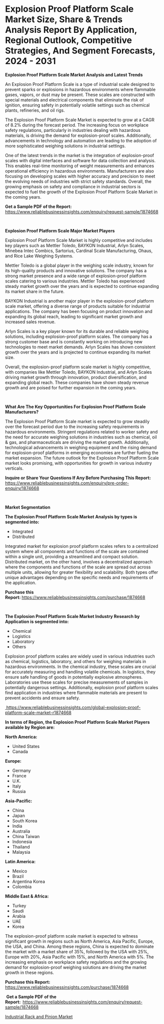 <p><h1>Explosion Proof Platform Scale Market Size, Share & Trends Analysis Report By Application, Regional Outlook, Competitive Strategies, And Segment Forecasts, 2024 - 2031</h1></p><p><strong>Explosion Proof Platform Scale Market Analysis and Latest Trends</strong></p>
<p><p>An Explosion Proof Platform Scale is a type of industrial scale designed to prevent sparks or explosions in hazardous environments where flammable gases, vapors, or dust may be present. These scales are constructed with special materials and electrical components that eliminate the risk of ignition, ensuring safety in potentially volatile settings such as chemical plants, refineries, and oil rigs.</p><p>The Explosion Proof Platform Scale Market is expected to grow at a CAGR of 8.2% during the forecast period. The increasing focus on workplace safety regulations, particularly in industries dealing with hazardous materials, is driving the demand for explosion-proof scales. Additionally, advancements in technology and automation are leading to the adoption of more sophisticated weighing solutions in industrial settings.</p><p>One of the latest trends in the market is the integration of explosion-proof scales with digital interfaces and software for data collection and analysis. This enables real-time monitoring of weight measurements and enhances operational efficiency in hazardous environments. Manufacturers are also focusing on developing scales with higher accuracy and precision to meet the evolving needs of industries with strict safety standards. Overall, the growing emphasis on safety and compliance in industrial sectors is expected to fuel the growth of the Explosion Proof Platform Scale Market in the coming years.</p></p>
<p><strong>Get a Sample PDF of the Report:&nbsp;</strong> <a href="https://www.reliablebusinessinsights.com/enquiry/request-sample/1874668">https://www.reliablebusinessinsights.com/enquiry/request-sample/1874668</a></p>
<p>&nbsp;</p>
<p><strong>Explosion Proof Platform Scale Major Market Players</strong></p>
<p><p>Explosion Proof Platform Scale Market is highly competitive and includes key players such as Mettler Toledo, BAYKON Industrial, Arlyn Scales, Minebea Intec Combics, Sartorius, Cardinal Scale Manufacturing, Ohaus, and Rice Lake Weighing Systems.</p><p>Mettler Toledo is a global player in the weighing scale industry, known for its high-quality products and innovative solutions. The company has a strong market presence and a wide range of explosion-proof platform scales catering to various industries. Mettler Toledo has experienced steady market growth over the years and is expected to continue expanding its market share in the future.</p><p>BAYKON Industrial is another major player in the explosion-proof platform scale market, offering a diverse range of products suitable for industrial applications. The company has been focusing on product innovation and expanding its global reach, leading to significant market growth and increased sales revenue.</p><p>Arlyn Scales is a key player known for its durable and reliable weighing solutions, including explosion-proof platform scales. The company has a strong customer base and is constantly working on introducing new technologies to meet market demands. Arlyn Scales has shown consistent growth over the years and is projected to continue expanding its market size.</p><p>Overall, the explosion-proof platform scale market is highly competitive, with companies like Mettler Toledo, BAYKON Industrial, and Arlyn Scales driving market growth through innovation, product diversification, and expanding global reach. These companies have shown steady revenue growth and are poised for further expansion in the coming years.</p></p>
<p>&nbsp;</p>
<p><strong>What Are The Key Opportunities For Explosion Proof Platform Scale Manufacturers?</strong></p>
<p><p>The Explosion Proof Platform Scale market is expected to grow steadily over the forecast period due to the increasing safety requirements in hazardous environments. Stringent regulations related to worker safety and the need for accurate weighing solutions in industries such as chemical, oil & gas, and pharmaceuticals are driving the market growth. Additionally, technological advancements in weighing equipment and the rising demand for explosion-proof platforms in emerging economies are further fueling the market expansion. The future outlook for the Explosion Proof Platform Scale market looks promising, with opportunities for growth in various industry verticals.</p></p>
<p><strong>Inquire or Share Your Questions If Any Before Purchasing This Report:</strong> <a href="https://www.reliablebusinessinsights.com/enquiry/pre-order-enquiry/1874668">https://www.reliablebusinessinsights.com/enquiry/pre-order-enquiry/1874668</a></p>
<p>&nbsp;</p>
<p><strong>Market Segmentation</strong></p>
<p><strong>The Explosion Proof Platform Scale Market Analysis by types is segmented into:</strong></p>
<p><ul><li>Integrated</li><li>Distributed</li></ul></p>
<p><p>Integrated market for explosion proof platform scales refers to a centralized system where all components and functions of the scale are contained within a single unit, providing a streamlined and compact solution. Distributed market, on the other hand, involves a decentralized approach where the components and functions of the scale are spread out across multiple units, allowing for greater flexibility and scalability. Both types offer unique advantages depending on the specific needs and requirements of the application.</p></p>
<p><strong>Purchase this Report:&nbsp;</strong><a href="https://www.reliablebusinessinsights.com/purchase/1874668">https://www.reliablebusinessinsights.com/purchase/1874668</a></p>
<p>&nbsp;</p>
<p><strong>The Explosion Proof Platform Scale Market Industry Research by Application is segmented into:</strong></p>
<p><ul><li>Chemical</li><li>Logistics</li><li>Laboratory</li><li>Others</li></ul></p>
<p><p>Explosion proof platform scales are widely used in various industries such as chemical, logistics, laboratory, and others for weighing materials in hazardous environments. In the chemical industry, these scales are crucial for accurately measuring and handling volatile chemicals. In logistics, they ensure safe handling of goods in potentially explosive atmospheres. Laboratories use these scales for precise measurements of samples in potentially dangerous settings. Additionally, explosion proof platform scales find application in industries where flammable materials are present to prevent accidents and ensure safety.</p></p>
<p><a href="https://www.reliablebusinessinsights.com/global-explosion-proof-platform-scale-market-r1874668">&nbsp;https://www.reliablebusinessinsights.com/global-explosion-proof-platform-scale-market-r1874668</a></p>
<p><strong>In terms of Region, the Explosion Proof Platform Scale Market Players available by Region are:</strong></p>
<p>
    <p> <strong> North America: </strong>
        <ul>
            <li>United States</li>
            <li>Canada</li>
        </ul>
        </p> 
    <p> <strong> Europe: </strong>
        <ul>
            <li>Germany</li>
            <li>France</li>
            <li>U.K.</li>
            <li>Italy</li>
            <li>Russia</li>
        </ul>
        </p> 
    <p> <strong> Asia-Pacific: </strong>
        <ul>
            <li>China</li>
            <li>Japan</li>
            <li>South Korea</li>
            <li>India</li>
            <li>Australia</li>
            <li>China Taiwan</li>
            <li>Indonesia</li>
            <li>Thailand</li>
            <li>Malaysia</li>
        </ul>
        </p> 
    <p> <strong> Latin America: </strong>
        <ul>
            <li>Mexico</li>
            <li>Brazil</li>
            <li>Argentina Korea</li>
            <li>Colombia</li>
        </ul>
        </p> 
    <p> <strong> Middle East & Africa: </strong>
        <ul>
            <li>Turkey</li>
            <li>Saudi</li>
            <li>Arabia</li>
            <li>UAE</li>
            <li>Korea</li>
        </ul>
    </p>
    </p>
<p><p>The explosion-proof platform scale market is expected to witness significant growth in regions such as North America, Asia Pacific, Europe, the USA, and China. Among these regions, China is expected to dominate the market with a market share of 35%, followed by the USA with 25%, Europe with 20%, Asia Pacific with 15%, and North America with 5%. The increasing emphasis on workplace safety regulations and the growing demand for explosion-proof weighing solutions are driving the market growth in these regions.</p></p>
<p><strong>Purchase this Report: </strong><a href="https://www.reliablebusinessinsights.com/purchase/1874668">https://www.reliablebusinessinsights.com/purchase/1874668</a></p>
<p>&nbsp;<strong>Get a Sample PDF of the Report:&nbsp;&nbsp;</strong><a href="https://www.reliablebusinessinsights.com/enquiry/request-sample/1874668">https://www.reliablebusinessinsights.com/enquiry/request-sample/1874668</a></p>
<p><strong></strong></p>
<p><p><a href="https://github.com/dringals/Market-Research-Report-List-4/blob/main/industrial-rack-and-pinion-market.md">Industrial Rack and Pinion Market</a></p></p>